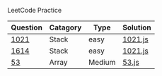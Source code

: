 LeetCode Practice

| Question                                                                                    | Catagory | Type   | Solution                                                        |
| ------------------------------------------------------------------------------------------- | -------- | ------ | --------------------------------------------------------------- |
| [1021](https://leetcode.com/problems/remove-outermost-parentheses/description/)             | Stack    | easy   | [1021.js](https://github.com/wgetDJ/leetcode/blob/main/1021.js) |
| [1614](https://leetcode.com/problems/maximum-nesting-depth-of-the-parentheses/description/) | Stack    | easy   | [1021.js](https://github.com/wgetDJ/leetcode/blob/main/1614.js) |
| [53](https://leetcode.com/problems/maximum-subarray/description/)                           | Array    | Medium | [53.js](https://github.com/wgetDJ/leetcode/blob/main/53.js)     |
